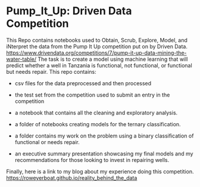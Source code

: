 # Pump_It_Up: Driven Data Competition
This Repo contains notebooks used to Obtain, Scrub, Explore, Model, and iNterpret the data from the Pump It Up competition put on by Driven Data. https://www.drivendata.org/competitions/7/pump-it-up-data-mining-the-water-table/
The task is to create a model using machine learning that will predict whether a well in Tanzania is functional, not functional, or functional but needs repair.
This repo contains:
- csv files for the data preprocessed and then processed

- the test set from the competition used to submit an entry in the competition

- a notebook that contains all the cleaning and exploratory analysis.  

- a folder of notebooks creating models for the ternary classification.  

- a folder contains my work on the problem using a binary classification of functional or needs repair.  

- an executive summary presentation showcasing my final models and my recommendations for those looking to invest in repairing wells.

Finally, here is a link to my blog about my experience doing this competition. https://roweyerboat.github.io/reality_behind_the_data

